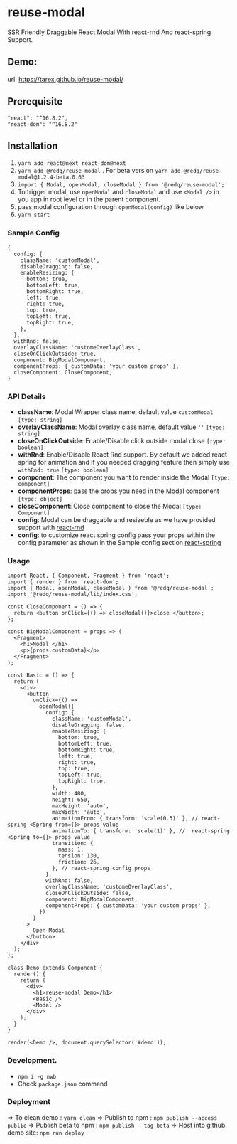 # reuse-modal

SSR Friendly Draggable React Modal With react-rnd And react-spring Support.

## Demo:

url: https://tarex.github.io/reuse-modal/

## Prerequisite

```
"react": "^16.8.2",
"react-dom": "^16.8.2"
```

## Installation

1. `yarn add react@next react-dom@next`
2. `yarn add @redq/reuse-modal` . For beta version `yarn add @redq/reuse-modal@1.2.4-beta.0.63`
3. `import { Modal, openModal, closeModal } from '@redq/reuse-modal';`
4. To trigger modal, use `openModal` and `closeModal` and use `<Modal />` in you app in root level or in the parent component.
5. pass modal configuration through `openModal(config)` like below.
6. `yarn start`

### Sample Config

```
{
  config: {
    className: 'customModal',
    disableDragging: false,
    enableResizing: {
      bottom: true,
      bottomLeft: true,
      bottomRight: true,
      left: true,
      right: true,
      top: true,
      topLeft: true,
      topRight: true,
    },
  },
  withRnd: false,
  overlayClassName: 'customeOverlayClass',
  closeOnClickOutside: true,
  component: BigModalComponent,
  componentProps: { customData: 'your custom props' },
  closeComponent: CloseComponent,
}
```

### API Details

- **className**: Modal Wrapper class name, default value `customModal` `[type: string]`
- **overlayClassName**: Modal overlay class name, default value `''` `[type: string]`
- **closeOnClickOutside**: Enable/Disable click outside modal close `[type: boolean]`
- **withRnd**: Enable/Disable React Rnd support. By default we added react spring for animation and if you needed dragging feature then simply use `withRnd: true` `[type: boolean]`
- **component**: The component you want to render inside the Modal `[type: component]`
- **componentProps**: pass the props you need in the Modal component `[type: object]`
- **closeComponent**: Close component to close the Modal `[type: Component]`
- **config**: Modal can be draggable and resizeble as we have provided support with [react-rnd](https://github.com/bokuweb/react-rnd)
- **config**: to customize react spring config pass your props within the config parameter as shown in the Sample config section [react-spring](https://github.com/react-spring/react-spring)

### Usage

```
import React, { Component, Fragment } from 'react';
import { render } from 'react-dom';
import { Modal, openModal, closeModal } from '@redq/reuse-modal';
import '@redq/reuse-modal/lib/index.css';

const CloseComponent = () => {
  return <button onClick={() => closeModal()}>close </button>;
};

const BigModalComponent = props => (
  <Fragment>
    <h1>Modal </h1>
    <p>{props.customData}</p>
  </Fragment>
);

const Basic = () => {
  return (
    <div>
      <button
        onClick={() =>
          openModal({
            config: {
              className: 'customModal',
              disableDragging: false,
              enableResizing: {
                bottom: true,
                bottomLeft: true,
                bottomRight: true,
                left: true,
                right: true,
                top: true,
                topLeft: true,
                topRight: true,
              },
              width: 480,
              height: 650,
              maxHeight: 'auto',
              maxWidth: 'auto',
              animationFrom: { transform: 'scale(0.3)' }, // react-spring <Spring from={}> props value
              animationTo: { transform: 'scale(1)' }, //  react-spring <Spring to={}> props value
              transition: {
                mass: 1,
                tension: 130,
                friction: 26,
              }, // react-spring config props
            },
            withRnd: false,
            overlayClassName: 'customeOverlayClass',
            closeOnClickOutside: false,
            component: BigModalComponent,
            componentProps: { customData: 'your custom props' },
          })
        }
      >
        Open Modal
      </button>
    </div>
  );
};

class Demo extends Component {
  render() {
    return (
      <div>
        <h1>reuse-modal Demo</h1>
        <Basic />
        <Modal />
      </div>
    );
  }
}

render(<Demo />, document.querySelector('#demo'));

```

### Development.

- `npm i -g nwb`
- Check `package.json` command

### Deployment

=> To clean demo : `yarn clean`
=> Publish to npm : `npm publish --access public`
=> Publish beta to npm : `npm publish --tag beta`
=> Host into github demo site: `npm run deploy`
